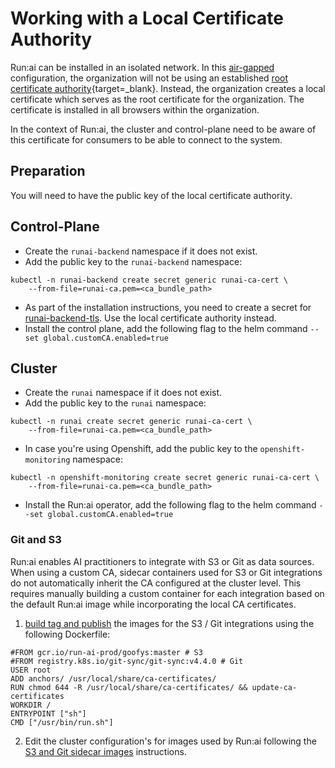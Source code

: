 # Working with a Local Certificate Authority


Run:ai can be installed in an isolated network. In this [air-gapped](../runai-setup/installation-types.md#self-hosted-installation) configuration, the organization will not be using an established [root certificate authority](https://csrc.nist.gov/glossary/term/root_certificate_authority){target=_blank}. Instead, the organization creates a local certificate which serves as the root certificate for the organization. The certificate is installed in all browsers within the organization. 

In the context of Run:ai, the cluster and control-plane need to be aware of this certificate for consumers to be able to connect to the system.

## Preparation

You will need to have the public key of the local certificate authority. 

## Control-Plane

* Create the `runai-backend` namespace if it does not exist. 
* Add the public key to the `runai-backend` namespace:
```
kubectl -n runai-backend create secret generic runai-ca-cert \ 
    --from-file=runai-ca.pem=<ca_bundle_path>
```

* As part of the installation instructions, you need to create a secret for [runai-backend-tls](../runai-setup/self-hosted/k8s/preparations.md#domain-certificate). Use the local certificate authority instead.
* Install the control plane, add the following flag to the helm command `--set global.customCA.enabled=true`

## Cluster

* Create the `runai` namespace if it does not exist. 
* Add the public key to the `runai` namespace:
```
kubectl -n runai create secret generic runai-ca-cert \
    --from-file=runai-ca.pem=<ca_bundle_path>
```
* In case you're using Openshift, add the public key to the `openshift-monitoring` namespace:
```
kubectl -n openshift-monitoring create secret generic runai-ca-cert \
    --from-file=runai-ca.pem=<ca_bundle_path>
```
* Install the Run:ai operator, add the following flag to the helm command `--set global.customCA.enabled=true`


### Git and S3 
Run:ai enables AI practitioners to integrate with S3 or Git as data sources.
When using a custom CA, sidecar containers used for S3 or Git integrations do not automatically inherit the CA configured at the cluster level. This requires manually building a custom container for each integration based on the default Run:ai image while incorporating the local CA certificates.

1. [build tag and publish](https://docs.docker.com/get-started/docker-concepts/building-images/build-tag-and-publish-an-image/) the images for the S3 / Git integrations using the following Dockerfile:
```
#FROM gcr.io/run-ai-prod/goofys:master # S3
#FROM registry.k8s.io/git-sync/git-sync:v4.4.0 # Git
USER root
ADD anchors/ /usr/local/share/ca-certificates/
RUN chmod 644 -R /usr/local/share/ca-certificates/ && update-ca-certificates
WORKDIR /
ENTRYPOINT ["sh"]
CMD ["/usr/bin/run.sh"]
```
2. Edit the cluster configuration's for images used by Run:ai following the [S3 and Git sidecar images](./advanced-cluster-config.md#s3-and-git-sidecar-images) instructions.

